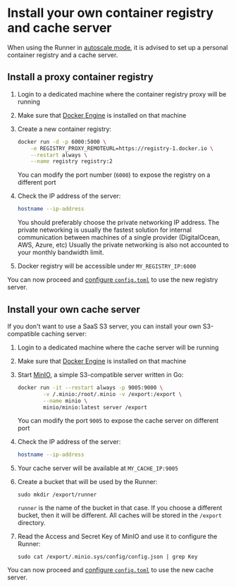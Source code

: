 # Install your own container registry and cache server

When using the Runner in [autoscale mode](../configuration/autoscale.md), it
is advised to set up a personal container registry and a cache server.

## Install a proxy container registry

1. Login to a dedicated machine where the container registry proxy will be running
1. Make sure that [Docker Engine](https://docs.docker.com/install/) is installed
   on that machine
1. Create a new container registry:

   ```bash
   docker run -d -p 6000:5000 \
       -e REGISTRY_PROXY_REMOTEURL=https://registry-1.docker.io \
       --restart always \
       --name registry registry:2
   ```

   You can modify the port number (`6000`) to expose the registry on a
   different port

1. Check the IP address of the server:

   ```bash
   hostname --ip-address
   ```

   You should preferably choose the private networking IP address. The private
   networking is usually the fastest solution for internal communication
   between machines of a single provider (DigitalOcean, AWS, Azure, etc)
   Usually the private networking is also not accounted to your monthly
   bandwidth limit.

1. Docker registry will be accessible under `MY_REGISTRY_IP:6000`

You can now proceed and
[configure `config.toml`](../configuration/autoscale.md#distributed-container-registry-mirroring)
to use the new registry server.

## Install your own cache server

If you don't want to use a SaaS S3 server, you can install your own
S3-compatible caching server:

1. Login to a dedicated machine where the cache server will be running
1. Make sure that [Docker Engine](https://docs.docker.com/install/) is installed
   on that machine
1. Start [MinIO](https://min.io), a simple S3-compatible server written in Go:

   ```bash
   docker run -it --restart always -p 9005:9000 \
           -v /.minio:/root/.minio -v /export:/export \
           --name minio \
           minio/minio:latest server /export
   ```

   You can modify the port `9005` to expose the cache server on different port

1. Check the IP address of the server:

   ```bash
   hostname --ip-address
   ```

1. Your cache server will be available at `MY_CACHE_IP:9005`
1. Create a bucket that will be used by the Runner:

   ```
   sudo mkdir /export/runner
   ```

   `runner` is the name of the bucket in that case. If you choose a different
   bucket, then it will be different. All caches will be stored in the
   `/export` directory.

1. Read the Access and Secret Key of MinIO and use it to configure the Runner:

   ```
   sudo cat /export/.minio.sys/config/config.json | grep Key
   ```

You can now proceed and
[configure `config.toml`](../configuration/autoscale.md#distributed-runners-caching)
to use the new cache server.
